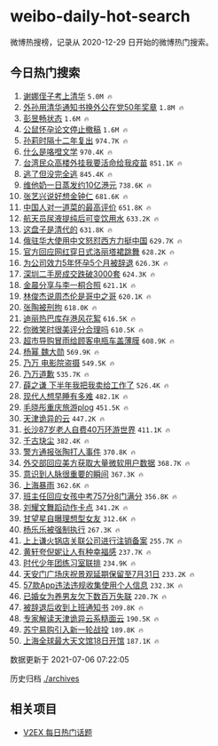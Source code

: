 # weibo-daily-hot-search

微博热搜榜，记录从 2020-12-29 日开始的微博热门搜索。

## 今日热门搜索

<!-- BEGIN -->

1. [谢娜侄子考上清华](https://s.weibo.com/weibo?q=%23%E8%B0%A2%E5%A8%9C%E4%BE%84%E5%AD%90%E8%80%83%E4%B8%8A%E6%B8%85%E5%8D%8E%23&Refer=top) `5.0M 🔥`
1. [外孙用清华通知书换外公在党50年奖章](https://s.weibo.com/weibo?q=%23%E5%A4%96%E5%AD%99%E7%94%A8%E6%B8%85%E5%8D%8E%E9%80%9A%E7%9F%A5%E4%B9%A6%E6%8D%A2%E5%A4%96%E5%85%AC%E5%9C%A8%E5%85%9A50%E5%B9%B4%E5%A5%96%E7%AB%A0%23&Refer=top) `1.8M 🔥`
1. [彭昱畅状态](https://s.weibo.com/weibo?q=%23%E5%BD%AD%E6%98%B1%E7%95%85%E7%8A%B6%E6%80%81%23&Refer=top) `1.6M 🔥`
1. [公鼠怀孕论文停止撤稿](https://s.weibo.com/weibo?q=%23%E5%85%AC%E9%BC%A0%E6%80%80%E5%AD%95%E8%AE%BA%E6%96%87%E5%81%9C%E6%AD%A2%E6%92%A4%E7%A8%BF%23&Refer=top) `1.6M 🔥`
1. [孙莉时隔十二年复出](https://s.weibo.com/weibo?q=%23%E5%AD%99%E8%8E%89%E6%97%B6%E9%9A%94%E5%8D%81%E4%BA%8C%E5%B9%B4%E5%A4%8D%E5%87%BA%23&Refer=top) `974.7K 🔥`
1. [什么是咯噔文学](https://s.weibo.com/weibo?q=%23%E4%BB%80%E4%B9%88%E6%98%AF%E5%92%AF%E5%99%94%E6%96%87%E5%AD%A6%23&Refer=top) `970.4K 🔥`
1. [台湾民众高楼外挂我要活命给我疫苗](https://s.weibo.com/weibo?q=%23%E5%8F%B0%E6%B9%BE%E6%B0%91%E4%BC%97%E9%AB%98%E6%A5%BC%E5%A4%96%E6%8C%82%E6%88%91%E8%A6%81%E6%B4%BB%E5%91%BD%E7%BB%99%E6%88%91%E7%96%AB%E8%8B%97%23&Refer=top) `851.1K 🔥`
1. [逃了但没完全逃](https://s.weibo.com/weibo?q=%23%E9%80%83%E4%BA%86%E4%BD%86%E6%B2%A1%E5%AE%8C%E5%85%A8%E9%80%83%23&Refer=top) `845.4K 🔥`
1. [维他奶一日蒸发约10亿港元](https://s.weibo.com/weibo?q=%23%E7%BB%B4%E4%BB%96%E5%A5%B6%E4%B8%80%E6%97%A5%E8%92%B8%E5%8F%91%E7%BA%A610%E4%BA%BF%E6%B8%AF%E5%85%83%23&Refer=top) `738.6K 🔥`
1. [张艺兴说好想金钟仁](https://s.weibo.com/weibo?q=%23%E5%BC%A0%E8%89%BA%E5%85%B4%E8%AF%B4%E5%A5%BD%E6%83%B3%E9%87%91%E9%92%9F%E4%BB%81%23&Refer=top) `681.6K 🔥`
1. [中国人对一道菜的最高评价](https://s.weibo.com/weibo?q=%23%E4%B8%AD%E5%9B%BD%E4%BA%BA%E5%AF%B9%E4%B8%80%E9%81%93%E8%8F%9C%E7%9A%84%E6%9C%80%E9%AB%98%E8%AF%84%E4%BB%B7%23&Refer=top) `651.8K 🔥`
1. [航天员尿液提纯后可变饮用水](https://s.weibo.com/weibo?q=%23%E8%88%AA%E5%A4%A9%E5%91%98%E5%B0%BF%E6%B6%B2%E6%8F%90%E7%BA%AF%E5%90%8E%E5%8F%AF%E5%8F%98%E9%A5%AE%E7%94%A8%E6%B0%B4%23&Refer=top) `633.2K 🔥`
1. [这盘子是清代的](https://s.weibo.com/weibo?q=%23%E8%BF%99%E7%9B%98%E5%AD%90%E6%98%AF%E6%B8%85%E4%BB%A3%E7%9A%84%23&Refer=top) `631.8K 🔥`
1. [俄驻华大使用中文怒怼西方力挺中国](https://s.weibo.com/weibo?q=%23%E4%BF%84%E9%A9%BB%E5%8D%8E%E5%A4%A7%E4%BD%BF%E7%94%A8%E4%B8%AD%E6%96%87%E6%80%92%E6%80%BC%E8%A5%BF%E6%96%B9%E5%8A%9B%E6%8C%BA%E4%B8%AD%E5%9B%BD%23&Refer=top) `629.7K 🔥`
1. [官方回应网红穿日式洛丽塔裙跳舞](https://s.weibo.com/weibo?q=%23%E5%AE%98%E6%96%B9%E5%9B%9E%E5%BA%94%E7%BD%91%E7%BA%A2%E7%A9%BF%E6%97%A5%E5%BC%8F%E6%B4%9B%E4%B8%BD%E5%A1%94%E8%A3%99%E8%B7%B3%E8%88%9E%23&Refer=top) `628.2K 🔥`
1. [为公司效力5年怀孕5个月被辞退](https://s.weibo.com/weibo?q=%23%E4%B8%BA%E5%85%AC%E5%8F%B8%E6%95%88%E5%8A%9B5%E5%B9%B4%E6%80%80%E5%AD%955%E4%B8%AA%E6%9C%88%E8%A2%AB%E8%BE%9E%E9%80%80%23&Refer=top) `626.3K 🔥`
1. [深圳二手房成交跌破3000套](https://s.weibo.com/weibo?q=%23%E6%B7%B1%E5%9C%B3%E4%BA%8C%E6%89%8B%E6%88%BF%E6%88%90%E4%BA%A4%E8%B7%8C%E7%A0%B43000%E5%A5%97%23&Refer=top) `624.3K 🔥`
1. [金晨分享与李一桐合照](https://s.weibo.com/weibo?q=%23%E9%87%91%E6%99%A8%E5%88%86%E4%BA%AB%E4%B8%8E%E6%9D%8E%E4%B8%80%E6%A1%90%E5%90%88%E7%85%A7%23&Refer=top) `621.1K 🔥`
1. [林俊杰说周杰伦是哥中之哥](https://s.weibo.com/weibo?q=%23%E6%9E%97%E4%BF%8A%E6%9D%B0%E8%AF%B4%E5%91%A8%E6%9D%B0%E4%BC%A6%E6%98%AF%E5%93%A5%E4%B8%AD%E4%B9%8B%E5%93%A5%23&Refer=top) `620.1K 🔥`
1. [张陶被刑拘](https://s.weibo.com/weibo?q=%23%E5%BC%A0%E9%99%B6%E8%A2%AB%E5%88%91%E6%8B%98%23&Refer=top) `618.0K 🔥`
1. [迪丽热巴库存港风花絮](https://s.weibo.com/weibo?q=%23%E8%BF%AA%E4%B8%BD%E7%83%AD%E5%B7%B4%E5%BA%93%E5%AD%98%E6%B8%AF%E9%A3%8E%E8%8A%B1%E7%B5%AE%23&Refer=top) `616.5K 🔥`
1. [你微笑时很美评分合理吗](https://s.weibo.com/weibo?q=%23%E4%BD%A0%E5%BE%AE%E7%AC%91%E6%97%B6%E5%BE%88%E7%BE%8E%E8%AF%84%E5%88%86%E5%90%88%E7%90%86%E5%90%97%23&Refer=top) `610.5K 🔥`
1. [超市导购冒雨给顾客电瓶车盖薄膜](https://s.weibo.com/weibo?q=%23%E8%B6%85%E5%B8%82%E5%AF%BC%E8%B4%AD%E5%86%92%E9%9B%A8%E7%BB%99%E9%A1%BE%E5%AE%A2%E7%94%B5%E7%93%B6%E8%BD%A6%E7%9B%96%E8%96%84%E8%86%9C%23&Refer=top) `608.9K 🔥`
1. [杨幂 魏大勋](https://s.weibo.com/weibo?q=%E6%9D%A8%E5%B9%82%20%E9%AD%8F%E5%A4%A7%E5%8B%8B&Refer=top) `569.9K 🔥`
1. [乃万 电影院盗摄](https://s.weibo.com/weibo?q=%E4%B9%83%E4%B8%87%20%E7%94%B5%E5%BD%B1%E9%99%A2%E7%9B%97%E6%91%84&Refer=top) `549.5K 🔥`
1. [乃万道歉](https://s.weibo.com/weibo?q=%23%E4%B9%83%E4%B8%87%E9%81%93%E6%AD%89%23&Refer=top) `535.7K 🔥`
1. [薛之谦 下半年我把我卖给工作了](https://s.weibo.com/weibo?q=%E8%96%9B%E4%B9%8B%E8%B0%A6%20%E4%B8%8B%E5%8D%8A%E5%B9%B4%E6%88%91%E6%8A%8A%E6%88%91%E5%8D%96%E7%BB%99%E5%B7%A5%E4%BD%9C%E4%BA%86&Refer=top) `526.4K 🔥`
1. [现代人想早睡有多难](https://s.weibo.com/weibo?q=%23%E7%8E%B0%E4%BB%A3%E4%BA%BA%E6%83%B3%E6%97%A9%E7%9D%A1%E6%9C%89%E5%A4%9A%E9%9A%BE%23&Refer=top) `482.1K 🔥`
1. [毛晓彤重庆旅游plog](https://s.weibo.com/weibo?q=%23%E6%AF%9B%E6%99%93%E5%BD%A4%E9%87%8D%E5%BA%86%E6%97%85%E6%B8%B8plog%23&Refer=top) `451.5K 🔥`
1. [天津诡异的云](https://s.weibo.com/weibo?q=%23%E5%A4%A9%E6%B4%A5%E8%AF%A1%E5%BC%82%E7%9A%84%E4%BA%91%23&Refer=top) `447.2K 🔥`
1. [长沙87岁老人自费40万环游世界](https://s.weibo.com/weibo?q=%23%E9%95%BF%E6%B2%9987%E5%B2%81%E8%80%81%E4%BA%BA%E8%87%AA%E8%B4%B940%E4%B8%87%E7%8E%AF%E6%B8%B8%E4%B8%96%E7%95%8C%23&Refer=top) `411.1K 🔥`
1. [千古玦尘](https://s.weibo.com/weibo?q=%E5%8D%83%E5%8F%A4%E7%8E%A6%E5%B0%98&Refer=top) `382.4K 🔥`
1. [警方通报张陶打人事件](https://s.weibo.com/weibo?q=%23%E8%AD%A6%E6%96%B9%E9%80%9A%E6%8A%A5%E5%BC%A0%E9%99%B6%E6%89%93%E4%BA%BA%E4%BA%8B%E4%BB%B6%23&Refer=top) `370.8K 🔥`
1. [外交部回应美方获取大量微软用户数据](https://s.weibo.com/weibo?q=%23%E5%A4%96%E4%BA%A4%E9%83%A8%E5%9B%9E%E5%BA%94%E7%BE%8E%E6%96%B9%E8%8E%B7%E5%8F%96%E5%A4%A7%E9%87%8F%E5%BE%AE%E8%BD%AF%E7%94%A8%E6%88%B7%E6%95%B0%E6%8D%AE%23&Refer=top) `368.7K 🔥`
1. [意识到人脉很重要的瞬间](https://s.weibo.com/weibo?q=%23%E6%84%8F%E8%AF%86%E5%88%B0%E4%BA%BA%E8%84%89%E5%BE%88%E9%87%8D%E8%A6%81%E7%9A%84%E7%9E%AC%E9%97%B4%23&Refer=top) `367.3K 🔥`
1. [上海暴雨](https://s.weibo.com/weibo?q=%23%E4%B8%8A%E6%B5%B7%E6%9A%B4%E9%9B%A8%23&Refer=top) `362.6K 🔥`
1. [班主任回应女孩中考757分8门满分](https://s.weibo.com/weibo?q=%23%E7%8F%AD%E4%B8%BB%E4%BB%BB%E5%9B%9E%E5%BA%94%E5%A5%B3%E5%AD%A9%E4%B8%AD%E8%80%83757%E5%88%868%E9%97%A8%E6%BB%A1%E5%88%86%23&Refer=top) `356.8K 🔥`
1. [刘耀文舞蹈动作卡点](https://s.weibo.com/weibo?q=%23%E5%88%98%E8%80%80%E6%96%87%E8%88%9E%E8%B9%88%E5%8A%A8%E4%BD%9C%E5%8D%A1%E7%82%B9%23&Refer=top) `341.2K 🔥`
1. [甘望星自曝理想型女友](https://s.weibo.com/weibo?q=%23%E7%94%98%E6%9C%9B%E6%98%9F%E8%87%AA%E6%9B%9D%E7%90%86%E6%83%B3%E5%9E%8B%E5%A5%B3%E5%8F%8B%23&Refer=top) `312.6K 🔥`
1. [杨乐乐被强制执行](https://s.weibo.com/weibo?q=%23%E6%9D%A8%E4%B9%90%E4%B9%90%E8%A2%AB%E5%BC%BA%E5%88%B6%E6%89%A7%E8%A1%8C%23&Refer=top) `267.3K 🔥`
1. [上上谦火锅店关联公司进行注销备案](https://s.weibo.com/weibo?q=%23%E4%B8%8A%E4%B8%8A%E8%B0%A6%E7%81%AB%E9%94%85%E5%BA%97%E5%85%B3%E8%81%94%E5%85%AC%E5%8F%B8%E8%BF%9B%E8%A1%8C%E6%B3%A8%E9%94%80%E5%A4%87%E6%A1%88%23&Refer=top) `255.7K 🔥`
1. [黄轩夸倪妮让人有种幸福感](https://s.weibo.com/weibo?q=%23%E9%BB%84%E8%BD%A9%E5%A4%B8%E5%80%AA%E5%A6%AE%E8%AE%A9%E4%BA%BA%E6%9C%89%E7%A7%8D%E5%B9%B8%E7%A6%8F%E6%84%9F%23&Refer=top) `237.7K 🔥`
1. [时代少年团练习室联排](https://s.weibo.com/weibo?q=%23%E6%97%B6%E4%BB%A3%E5%B0%91%E5%B9%B4%E5%9B%A2%E7%BB%83%E4%B9%A0%E5%AE%A4%E8%81%94%E6%8E%92%23&Refer=top) `234.9K 🔥`
1. [天安门广场庆祝景观延期保留至7月31日](https://s.weibo.com/weibo?q=%23%E5%A4%A9%E5%AE%89%E9%97%A8%E5%B9%BF%E5%9C%BA%E5%BA%86%E7%A5%9D%E6%99%AF%E8%A7%82%E5%BB%B6%E6%9C%9F%E4%BF%9D%E7%95%99%E8%87%B37%E6%9C%8831%E6%97%A5%23&Refer=top) `233.2K 🔥`
1. [57款App违法违规收集使用个人信息](https://s.weibo.com/weibo?q=%2357%E6%AC%BEApp%E8%BF%9D%E6%B3%95%E8%BF%9D%E8%A7%84%E6%94%B6%E9%9B%86%E4%BD%BF%E7%94%A8%E4%B8%AA%E4%BA%BA%E4%BF%A1%E6%81%AF%23&Refer=top) `232.3K 🔥`
1. [已婚女为养男友欠下数百万失联](https://s.weibo.com/weibo?q=%23%E5%B7%B2%E5%A9%9A%E5%A5%B3%E4%B8%BA%E5%85%BB%E7%94%B7%E5%8F%8B%E6%AC%A0%E4%B8%8B%E6%95%B0%E7%99%BE%E4%B8%87%E5%A4%B1%E8%81%94%23&Refer=top) `220.7K 🔥`
1. [被辞退后收到上班通知书](https://s.weibo.com/weibo?q=%23%E8%A2%AB%E8%BE%9E%E9%80%80%E5%90%8E%E6%94%B6%E5%88%B0%E4%B8%8A%E7%8F%AD%E9%80%9A%E7%9F%A5%E4%B9%A6%23&Refer=top) `209.8K 🔥`
1. [专家解读天津诡异云系糙面云](https://s.weibo.com/weibo?q=%23%E4%B8%93%E5%AE%B6%E8%A7%A3%E8%AF%BB%E5%A4%A9%E6%B4%A5%E8%AF%A1%E5%BC%82%E4%BA%91%E7%B3%BB%E7%B3%99%E9%9D%A2%E4%BA%91%23&Refer=top) `190.5K 🔥`
1. [苏宁易购引入新一轮战投](https://s.weibo.com/weibo?q=%23%E8%8B%8F%E5%AE%81%E6%98%93%E8%B4%AD%E5%BC%95%E5%85%A5%E6%96%B0%E4%B8%80%E8%BD%AE%E6%88%98%E6%8A%95%23&Refer=top) `189.8K 🔥`
1. [上海全球最大天文馆18日开馆](https://s.weibo.com/weibo?q=%23%E4%B8%8A%E6%B5%B7%E5%85%A8%E7%90%83%E6%9C%80%E5%A4%A7%E5%A4%A9%E6%96%87%E9%A6%8618%E6%97%A5%E5%BC%80%E9%A6%86%23&Refer=top) `187.1K 🔥`

数据更新于 2021-07-06 07:22:05

<!-- END -->

历史归档 [./archives](./archives)

## 相关项目

- [V2EX 每日热门话题](https://github.com/boojack/v2ex-daily-hot-topic)
